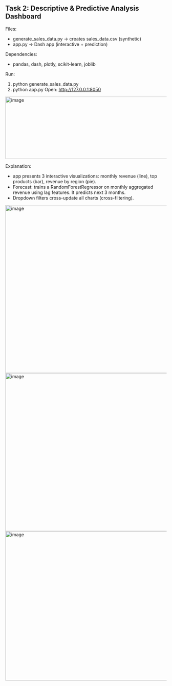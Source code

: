 Task 2: Descriptive & Predictive Analysis Dashboard
--------------------------------------------------
Files:
- generate_sales_data.py  -> creates sales_data.csv (synthetic)
- app.py                  -> Dash app (interactive + prediction)

Dependencies:
- pandas, dash, plotly, scikit-learn, joblib

Run:
1) python generate_sales_data.py
2) python app.py
Open: http://127.0.0.1:8050
<img width="720" height="194" alt="image" src="https://github.com/user-attachments/assets/0e948376-29bd-4f7f-adfa-c25abbf14413" />


Explanation:
- app presents 3 interactive visualizations: monthly revenue (line), top products (bar), revenue by region (pie).
- Forecast: trains a RandomForestRegressor on monthly aggregated revenue using lag features. It predicts next 3 months.
- Dropdown filters cross-update all charts (cross-filtering).
<img width="1354" height="524" alt="image" src="https://github.com/user-attachments/assets/ebb4aaf5-27ca-4894-aba4-f8712db8a2db" />

<img width="1069" height="493" alt="image" src="https://github.com/user-attachments/assets/b983466f-bab2-488f-87e9-f5369ac74498" />

<img width="991" height="466" alt="image" src="https://github.com/user-attachments/assets/a632ad8a-6326-4d05-b383-ad653bcb2fab" />


